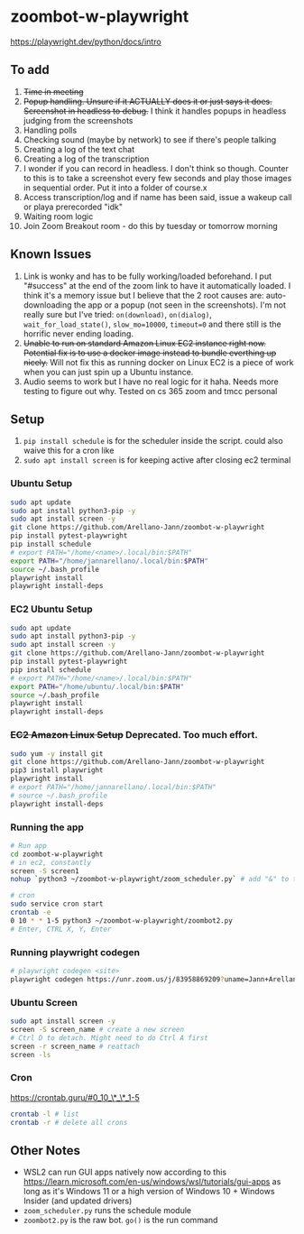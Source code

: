 # zoombot-w-playwright
https://playwright.dev/python/docs/intro

## To add
1. ~~Time in meeting~~
2. ~~Popup handling. Unsure if it ACTUALLY does it or just says it does. Screenshot in headless to debug.~~ I think it handles popups in headless judging from the screenshots
3. Handling polls
4. Checking sound (maybe by network) to see if there's people talking
5. Creating a log of the text chat
6. Creating a log of the transcription
7. I wonder if you can record in headless. I don't think so though. Counter to this is to take a screenshot every few seconds and play those images in sequential order. Put it into a folder of course.x
8. Access transcription/log and if name has been said, issue a wakeup call or playa prerecorded "idk"
9. Waiting room logic
10. Join Zoom Breakout room - do this by tuesday or tomorrow morning

## Known Issues
1. Link is wonky and has to be fully working/loaded beforehand. I put "#success" at the end of the zoom link to have it automatically loaded. I think it's a memory issue but I believe that the 2 root causes are: auto-downloading the app or a popup (not seen in the screenshots). I'm not really sure but I've tried: `on(download)`, `on(dialog)`, `wait_for_load_state()`, `slow_mo=10000`, `timeout=0` and there still is the horrific never ending loading.
2. ~~Unable to run on standard Amazon Linux EC2 instance right now. Potential fix is to use a docker image instead to bundle everthing up nicely.~~ Will not fix this as running docker on Linux EC2 is a piece of work when you can just spin up a Ubuntu instance.
3. Audio seems to work but I have no real logic for it haha. Needs more testing to figure out why. Tested on cs 365 zoom and tmcc personal

## Setup
1. `pip install schedule` is for the scheduler inside the script. could also waive this for a cron like
2. `sudo apt install screen` is for keeping active after closing ec2 terminal 

### Ubuntu Setup
```bash
sudo apt update
sudo apt install python3-pip -y
sudo apt install screen -y
git clone https://github.com/Arellano-Jann/zoombot-w-playwright
pip install pytest-playwright
pip install schedule
# export PATH="/home/<name>/.local/bin:$PATH"
export PATH="/home/jannarellano/.local/bin:$PATH"
source ~/.bash_profile
playwright install
playwright install-deps
```

### EC2 Ubuntu Setup
```bash
sudo apt update
sudo apt install python3-pip -y
sudo apt install screen -y
git clone https://github.com/Arellano-Jann/zoombot-w-playwright
pip install pytest-playwright
pip install schedule
# export PATH="/home/<name>/.local/bin:$PATH"
export PATH="/home/ubuntu/.local/bin:$PATH"
source ~/.bash_profile
playwright install
playwright install-deps
```

### ~~EC2 Amazon Linux Setup~~ Deprecated. Too much effort.
```bash
sudo yum -y install git
git clone https://github.com/Arellano-Jann/zoombot-w-playwright
pip3 install playwright
playwright install
# export PATH="/home/jannarellano/.local/bin:$PATH"
# source ~/.bash_profile
playwright install-deps
```

### Running the app
```bash
# Run app
cd zoombot-w-playwright
# in ec2, constantly
screen -S screen1
nohup `python3 ~/zoombot-w-playwright/zoom_scheduler.py` # add "&" to the end to get back the terminal

# cron  
sudo service cron start
crontab -e
0 10 * * 1-5 python3 ~/zoombot-w-playwright/zoombot2.py
# Enter, CTRL X, Y, Enter
```

### Running playwright codegen
```bash
# playwright codegen <site>
playwright codegen https://unr.zoom.us/j/83958869209?uname=Jann+Arellano
```

### Ubuntu Screen
```bash
sudo apt install screen -y
screen -S screen_name # create a new screen
# Ctrl D to detach. Might need to do Ctrl A first
screen -r screen_name # reattach
screen -ls
``` 

### Cron
https://crontab.guru/#0_10_\*_\*_1-5
```bash
crontab -l # list
crontab -r # delete all crons
```



## Other Notes
- WSL2 can run GUI apps natively now according to this https://learn.microsoft.com/en-us/windows/wsl/tutorials/gui-apps
as long as it's Windows 11 or a high version of Windows 10 + Windows Insider (and updated drivers)
- `zoom_scheduler.py` runs the schedule module
- `zoombot2.py` is the raw bot. `go()` is the run command